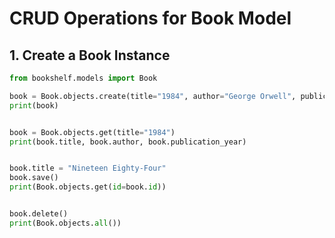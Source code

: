 # CRUD Operations for Book Model

## 1. Create a Book Instance
```python
from bookshelf.models import Book

book = Book.objects.create(title="1984", author="George Orwell", publication_year=1949)
print(book)


book = Book.objects.get(title="1984")
print(book.title, book.author, book.publication_year)


book.title = "Nineteen Eighty-Four"
book.save()
print(Book.objects.get(id=book.id))


book.delete()
print(Book.objects.all())
